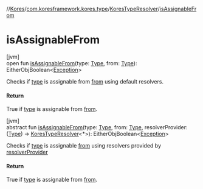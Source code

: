 //[Kores](../../../index.md)/[com.koresframework.kores.type](../index.md)/[KoresTypeResolver](index.md)/[isAssignableFrom](is-assignable-from.md)

# isAssignableFrom

[jvm]\
open fun [isAssignableFrom](is-assignable-from.md)(type: [Type](https://docs.oracle.com/javase/8/docs/api/java/lang/reflect/Type.html), from: [Type](https://docs.oracle.com/javase/8/docs/api/java/lang/reflect/Type.html)): EitherObjBoolean<[Exception](https://kotlinlang.org/api/latest/jvm/stdlib/kotlin/-exception/index.html)>

Checks if [type](is-assignable-from.md) is assignable from [from](is-assignable-from.md) using default resolvers.

#### Return

True if [type](is-assignable-from.md) is assignable from [from](is-assignable-from.md).

[jvm]\
abstract fun [isAssignableFrom](is-assignable-from.md)(type: [Type](https://docs.oracle.com/javase/8/docs/api/java/lang/reflect/Type.html), from: [Type](https://docs.oracle.com/javase/8/docs/api/java/lang/reflect/Type.html), resolverProvider: ([Type](https://docs.oracle.com/javase/8/docs/api/java/lang/reflect/Type.html)) -> [KoresTypeResolver](index.md)<*>): EitherObjBoolean<[Exception](https://kotlinlang.org/api/latest/jvm/stdlib/kotlin/-exception/index.html)>

Checks if [type](is-assignable-from.md) is assignable [from](is-assignable-from.md) using resolvers provided by [resolverProvider](is-assignable-from.md)

#### Return

True if [type](is-assignable-from.md) is assignable from [from](is-assignable-from.md).
